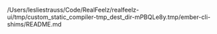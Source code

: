 /Users/lesliestrauss/Code/RealFeelz/realfeelz-ui/tmp/custom_static_compiler-tmp_dest_dir-mPBQLe8y.tmp/ember-cli-shims/README.md